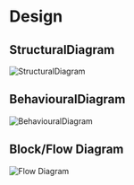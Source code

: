 # Design
## StructuralDiagram

![StructuralDiagram](https://user-images.githubusercontent.com/47503482/144076749-6c3f6b7d-68dd-4a95-84ea-b484228cc4f3.png)

## BehaviouralDiagram

![BehaviouralDiagram](https://user-images.githubusercontent.com/47503482/144077125-37addf0d-3f4d-4c7d-a7fe-0f95ecfc3d30.png)

## Block/Flow Diagram
![Flow Diagram](https://user-images.githubusercontent.com/47503482/144077484-5b4499a2-8830-4501-81c9-254049747d01.png)
